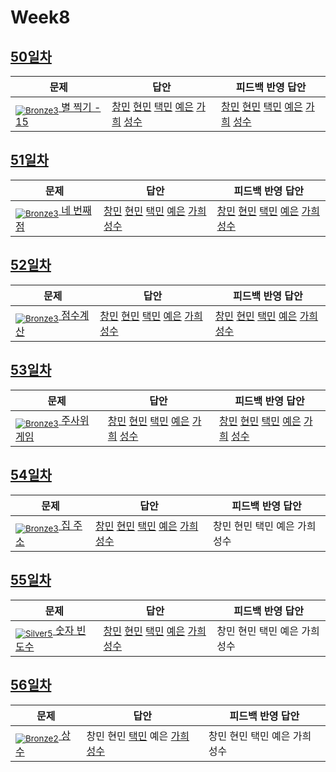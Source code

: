 [Unrated]: https://user-images.githubusercontent.com/33937365/126247607-85783912-c11a-4d50-ac36-8cc7dcb75cd2.png
[Bronze5]: https://user-images.githubusercontent.com/33937365/126247611-e362d727-17a4-4737-a232-5827e185ab7c.png
[Bronze4]: https://user-images.githubusercontent.com/33937365/126247612-89cbc675-e1d4-43a2-950b-1cb014dca697.png
[Bronze3]: https://user-images.githubusercontent.com/33937365/126247613-b8408610-7bc4-40f8-804f-a30a45ddbb68.png
[Bronze2]: https://user-images.githubusercontent.com/33937365/126247614-d85dc6ff-a520-4c00-82bd-eb593b156bd8.png
[Bronze1]: https://user-images.githubusercontent.com/33937365/126247616-04b2ab30-9891-4b7b-8cb4-38e99b97e834.png
[Silver5]: https://user-images.githubusercontent.com/33937365/126247618-38c5c905-672b-4d75-808e-8a7d45ea577d.png
[Silver4]: https://user-images.githubusercontent.com/33937365/126247620-ba2d1b96-b0aa-4b88-80c5-71569c69bbc3.png
[Silver3]: https://user-images.githubusercontent.com/33937365/126247621-1b55b7f4-3a79-4348-8a63-f00c1813853e.png
[Silver2]: https://user-images.githubusercontent.com/33937365/126247622-a83b30a9-6618-4593-b775-6f6730afd3f6.png
[Silver1]: https://user-images.githubusercontent.com/33937365/126247625-8d82f8ab-6f95-4ef8-a243-be31f548596e.png

# Week8

## [50일차](Day50)

| 문제                 | 답안 | 피드백 반영 답안 |
| -------------------- | ---- | ---------------- |
| [<sub>![Bronze3]</sub> 별 찍기 - 15](https://www.acmicpc.net/problem/10990) | [창민](Day50/kcm_10990.java) [현민](Day50/shm_10990.java) [택민](Day50/kcm_10990.java) [예은](Day50/lye_10990.py) [가희](Day50/kkh_10990.py) [성수](Day50/ass_10990.java) | [창민](Day50/kcm_10990.java) [현민](Day50/shm_10990.java) [택민](Day50/jtm_fb_10990.java) [예은](Day50/lye_10990.py) [가희](Day50/kkh_10990.py) [성수](Day50/ass_10990.java)             |

## [51일차](Day51)

| 문제                 | 답안 | 피드백 반영 답안 |
| -------------------- | ---- | ---------------- |
| [<sub>![Bronze3]</sub> 네 번째 점](https://www.acmicpc.net/problem/3009) | [창민](Day51/kcm_3009.java) [현민](Day51/shm_3009.java) [택민](Day51/jtm_3009.java) [예은](Day51/lye_3009.py) [가희](Day51/kkh_3009.py) [성수](Day51/ass_3009.java) | [창민](Day51/kcm_3009.java) [현민](Day51/shm_3009.java) [택민](Day51/jtm_3009.java) [예은](Day51/lye_3009.py) [가희](Day51/kkh_3009.py) [성수](Day51/ass_3009.java)             |

## [52일차](Day52)

| 문제                 | 답안 | 피드백 반영 답안 |
| -------------------- | ---- | ---------------- |
| [<sub>![Bronze3]</sub> 점수계산](https://www.acmicpc.net/problem/2506) | [창민](Day52/kcm_2506.java) [현민](Day52/shm_2506.java) [택민](Day52/jtm_2506.java) [예은](Day52/lye_2506.py) [가희](Day52/kkh_2506.py) [성수](Day52/ass_2506.java) | [창민](Day52/kcm_2506.java) [현민](Day52/shm_2506.java) [택민](Day52/jtm_2506.java) [예은](Day52/lye_2506.py) [가희](Day52/kkh_2506.py) [성수](Day52/ass_2506.java)             |

## [53일차](Day53)

| 문제                 | 답안 | 피드백 반영 답안 |
| -------------------- | ---- | ---------------- |
| [<sub>![Bronze3]</sub> 주사위 게임](https://www.acmicpc.net/problem/10103) | [창민](Day53/kcm_10103.java) [현민](Day53/shm_10103.java) [택민](Day53/jtm_10103.java) [예은](Day53/lye_10103.py) [가희](Day53/kkh_10103.py) [성수](Day53/ass_10103.java) | [창민](Day53/kcm_10103.java) [현민](Day53/shm_10103.java) [택민](Day53/jtm_fb_10103.java) [예은](Day53/lye_10103.py) [가희](Day53/kkh_10103.py) [성수](Day53/ass_fb_10103.java)             |

## [54일차](Day54)

| 문제                 | 답안 | 피드백 반영 답안 |
| -------------------- | ---- | ---------------- |
| [<sub>![Bronze3]</sub> 집 주소](https://www.acmicpc.net/problem/1284) | [창민](Day54/kcm_1284.java) [현민](Day54/shm_1284.java) [택민](Day54/jtm_1284.java) [예은](Day54/lye_1284.py) [가희](Day54/kkh_1284.py) [성수](Day54/ass_1284.java) | 창민 현민 택민 예은 가희 성수             |

## [55일차](Day55)

| 문제                 | 답안 | 피드백 반영 답안 |
| -------------------- | ---- | ---------------- |
| [<sub>![Silver5]</sub> 숫자 빈도수](https://www.acmicpc.net/problem/14912) | [창민](Day55/kcm_14912.java) [현민](Day55/shm_14912.java) [택민](Day55/jtm_14912.java) [예은](Day55/lye_14912.py) [가희](Day55/kkh_14912.py) [성수](Day55/ass_14912.java) | 창민 현민 택민 예은 가희 성수             |

## [56일차](Day56)

| 문제                 | 답안 | 피드백 반영 답안 |
| -------------------- | ---- | ---------------- |
| [<sub>![Bronze2]</sub> 상수](https://www.acmicpc.net/problem/2908) | 창민 현민 [택민](Day56/jtm_2908.java) 예은 [가희](Day56/kkh_2908.py) [성수](Day56/ass_2908.java) | 창민 현민 택민 예은 가희 성수             |
